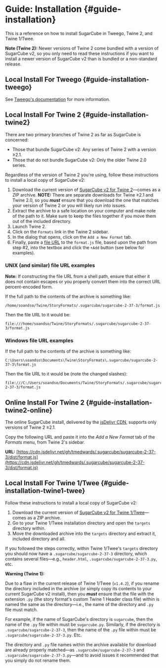 <!-- ***********************************************************************************************
	Guide: Installation
************************************************************************************************ -->
# Guide: Installation {#guide-installation}

This is a reference on how to install SugarCube in Tweego, Twine&nbsp;2, and Twine&nbsp;1/Twee.

<p role="note"><b>Note (Twine&nbsp;2):</b>
Newer versions of Twine&nbsp;2 come bundled with a version of SugarCube v2, so you only need to read these instructions if you want to install a newer version of SugarCube v2 than is bundled or a non-standard release.
</p>


<!-- ***************************************************************************
	Local Installation For Tweego
**************************************************************************** -->
## Local Install For Tweego {#guide-installation-tweego}

See [Tweego's documentation](http://www.motoslave.net/tweego/docs/) for more information.


<!-- ***************************************************************************
	Local Installation For Twine 2
**************************************************************************** -->
## Local Install For Twine&nbsp;2 {#guide-installation-twine2}

There are two primary branches of Twine&nbsp;2 as far as SugarCube is concerned:

* Those that bundle SugarCube v2: Any series of Twine&nbsp;2 with a version ≥2.1.
* Those that do not bundle SugarCube v2: Only the older Twine&nbsp;2.0 series.

Regardless of the version of Twine&nbsp;2 you're using, follow these instructions to install a local copy of SugarCube v2:

1. Download the current version of [SugarCube v2 for Twine&nbsp;2](http://www.motoslave.net/sugarcube/2/#downloads)—comes as a ZIP archive.  **NOTE:** There are separate downloads for Twine&nbsp;≥2.1 and Twine&nbsp;2.0, so you ***must*** ensure that you download the one that matches your version of Twine&nbsp;2 or you will likely run into issues.
2. Extract the archive to a safe location on your computer and make note of the path to it.  Make sure to keep the files together if you move them out of the included directory.
3. Launch Twine&nbsp;2.
4. Click on the `Formats` link in the Twine&nbsp;2 sidebar.
5. In the dialog that opens, click on the `Add a New Format` tab.
6. Finally, paste a [file URL](http://en.wikipedia.org/wiki/File_URI_scheme) to the `format.js` file, based upon the path from step #2, into the textbox and click the `+Add` button (see below for examples).

### UNIX (and similar) file URL examples

<p role="note"><b>Note:</b>
If constructing the file URL from a shell path, ensure that either it does not contain escapes or you properly convert them into the correct URL percent-encoded form.
</p>

If the full path to the contents of the archive is something like:

```
/home/soandso/Twine/StoryFormats/.sugarcube/sugarcube-2-37-3/format.js
```

Then the file URL to it would be:

```
file:///home/soandso/Twine/StoryFormats/.sugarcube/sugarcube-2-37-3/format.js
```

### Windows file URL examples
If the full path to the contents of the archive is something like:

```
C:\Users\soandso\Documents\Twine\StoryFormats\.sugarcube/sugarcube-2-37-3\format.js
```

Then the file URL to it would be (note the changed slashes):

```
file:///C:/Users/soandso/Documents/Twine/StoryFormats/.sugarcube/sugarcube-2-37-3/format.js
```


<!-- ***************************************************************************
	Online Installation For Twine 2
**************************************************************************** -->
## Online Install For Twine&nbsp;2 {#guide-installation-twine2-online}

The online SugarCube install, delivered by the [jsDelivr CDN](https://www.jsdelivr.com/), supports only versions of Twine&nbsp;2 ≥2.1.

Copy the following URL and paste it into the *Add a New Format* tab of the *Formats* menu, from Twine&nbsp;2's sidebar.

**URL:** [https://cdn.jsdelivr.net/gh/tmedwards/.sugarcube/sugarcube-2-37-3/dist/format.js](https://cdn.jsdelivr.net/gh/tmedwards/.sugarcube/sugarcube-2-37-3/dist/format.js)


<!-- ***************************************************************************
	Local Installation For Twine 1/Twee
**************************************************************************** -->
## Local Install For Twine&nbsp;1/Twee {#guide-installation-twine1-twee}

Follow these instructions to install a local copy of SugarCube v2:

1. Download the current version of [SugarCube v2 for Twine&nbsp;1/Twee](http://www.motoslave.net/sugarcube/2/#downloads)—comes as a ZIP archive.
2. Go to your Twine&nbsp;1/Twee installation directory and open the `targets` directory within.
3. Move the downloaded archive into the `targets` directory and extract it, included directory and all.

If you followed the steps correctly, within Twine&nbsp;1/Twee's `targets` directory you should now have a `.sugarcube/sugarcube-2-37-3` directory, which contains several files—e.g., `header.html`, `.sugarcube/sugarcube-2-37-3.py`, etc.

<div role="note" class="warning"><b>Warning (Twine&nbsp;1):</b>
<p>
Due to a flaw in the current release of Twine&nbsp;1/Twee (<code>v1.4.2</code>), if you rename the directory included in the archive (or simply copy its contents to your current SugarCube v2 install), then you <strong><em>must</em></strong> ensure that the file with the extension <code>.py</code> (the story format's custom Twine&nbsp;1 Header class file) within is named the same as the directory—i.e., the name of the directory and <code>.py</code> file must match.
</p>
<p>
For example, if the name of SugarCube's directory is <code>sugarcube</code>, then the name of the <code>.py</code> file within must be <code>sugarcube.py</code>.  Similarly, if the directory is <code>.sugarcube/sugarcube-2-37-3</code>, then the name of the <code>.py</code> file within must be <code>.sugarcube/sugarcube-2-37-3.py</code>.  Etc.
</p>
<p>
The directory and <code>.py</code> file names within the archive available for download are already properly matched—as <code>.sugarcube/sugarcube-2-37-3</code> and <code>.sugarcube/sugarcube-2-37-3.py</code>—and to avoid issues it recommended that you simply do not rename them.
</p>
</div>
